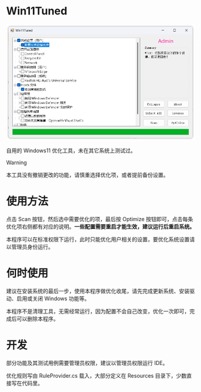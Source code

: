 # Win11Tuned

![Screenshot](https://github.com/Kaciras/Win11Tuned/raw/master/screenshot.png)

自用的 Windows11 优化工具，未在其它系统上测试过。

> [!WARNING]  
> 本工具没有撤销更改的功能，请慎重选择优化项，或者提前备份设置。

# 使用方法

点击 Scan 按钮，然后选中需要优化的项，最后按 Optimize 按钮即可，点击每条优化项右侧都有对应的说明。**一些配置需要重启才能生效，建议运行后重启系统。**

本程序可以在标准权限下运行，此时只能优化用户相关的设置，要优化系统设置请以管理员身份运行。

# 何时使用

建议在安装系统的最后一步，使用本程序做优化收尾，请先完成更新系统、安装驱动、启用或关闭 Windows 功能等。

本程序不是清理工具，无需经常运行，因为配置不会自己改变，优化一次即可，完成后可以删除本程序。

# 开发

部分功能及其测试用例需要管理员权限，建议以管理员权限运行 IDE。

优化规则写由 RuleProvider.cs 载入，大部分定义在 Resources 目录下，少数直接写在代码里。
